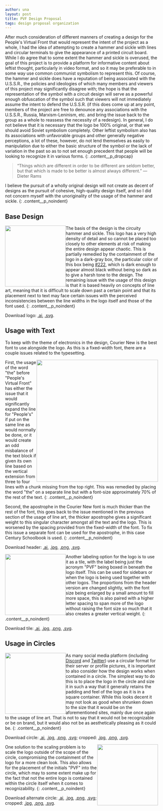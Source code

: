 ```yaml
---
author: una
layout: post
title: PVF Design Proposal
tags: design proposal organization
---
```


After much consideration of different manners of creating a design for the
People's Virtual Front that would represent the intent of the project as a
whole, I had the idea of attempting to create a hammer and sickle with lines and
circular terminals to give the appearance of a printed circuit board. While I do
agree that to some extent the hammer and sickle is overused, the goal of this
project is to provide a platform for informative content about leftist thought,
particularly in video format, and so it may be preferable to in some way use
common communist symbolism to represent this. Of course, the hammer and sickle
does have a reputation of being associated with the U.S.S.R., the policies and
ideologies of which many members and viewers of this project may significantly
disagree with; the hope is that the representation of the symbol with a circuit
design will serve as a powerful enough obfuscation of the symbol such that
viewers will not immediately assume the intent to defend the U.S.S.R. (if this
does come up at any point, members of the project are free to denounce any
associations with the U.S.S.R., Russia, Marxism-Leninism, etc. and bring the
issue back to the group as a whole to reassess the necessity of a redesign). In
general, I do not believe that it is necessary that the logo be 100% original,
or that we should avoid Soviet symbolism completely. Other leftist symbolism
also has its associations with unfavorable groups and other generally negative
perceptions, a lot of these, however, do not lend themselves as easily to
manipulation due to either the basic structure of the symbol or the lack of
variation in the past so as to not set enough precedent that people will be
looking to recognize it in various forms.
{: .content__p_dropcap}

>“Things which are different in order to be different are seldom better, but
that which is made to be better is almost always different.” — Dieter Rams

I believe the pursuit of a wholly original design will not create as decent of
designs as the pursuit of cohesive, high-quality design itself, and so I did not
concern myself with the unoriginality of the usage of the hammer and sickle.
{: .content__p_noindent}

## Base Design

<img src="https://una-ada.github.io/assets/img/pvf/logo.svg"
    style="float:left;width:200px;">

The basis of the design is the circuity hammer and sickle. This logo has a very
high density of detail and so cannot be placed too closely to other elements at
risk of making the entire design appear chaotic. This is partially remedied by
the containment of the logo in a dark-gray box, the particular color of this box
being [#222](http://www.colorhexa.com/222222), which is dark enough to appear
almost black without being so dark as to give a harsh tone to the design. The
remaining issue with the usage of this design is that it is based heavily on
concepts of line art, meaning that it is difficult to scale down past a certain
point and that its placement next to text may face certain issues with the
perceived inconsistencies between the line widths in the logo itself and those
of the font used.
{: .content__p_noindent}

Download logo: [.ai](https://una-ada.github.io/assets/img/pvf/logo.ai),
[.svg](https://una-ada.github.io/assets/img/pvf/logo.svg).

## Usage with Text

To keep with the theme of electronics in the design, Courier New is the best
font to use alongside the logo. As this is a fixed-width font, there are a
couple issues related to the typesetting.

<img src="https://una-ada.github.io/assets/img/pvf/header.png"
    style="width:400px;float:right;">

First, the usage of the word "the" before "People's Virtual Front" has either
the issue that it would significantly expand the line for "People's" if put on
the same line as would normally be done, or it would create an odd misbalance of
the text block if given its own line based on the vertical extension from three
to four lines with a chunk missing from the top right. This was remedied by
placing the word "the" on a separate line but with a font-size approximately 70%
of the rest of the text.
{: .content__p_noindent}

Second, the apostrophe in the Courier New font is much thicker than the rest of
the font, this goes back to the issue mentioned in the previous section of the
usage of line art, the thicker apostrophe gives a significant weight to this
singular character amongst all the text and the logo. This is worsened by the
spacing provided from the fixed-width of the font. To fix this issue a separate
font can be used for the apostrophe, in this case Century Schoolbook is used.
{: .content__p_noindent}

Download header: [.ai](https://una-ada.github.io/assets/img/pvf/header.ai),
[.jpg](https://una-ada.github.io/assets/img/pvf/header.jpg),
[.png](https://una-ada.github.io/assets/img/pvf/header.png),
[.svg](https://una-ada.github.io/assets/img/pvf/header.svg).

<img src="https://una-ada.github.io/assets/img/pvf/tile.png"
    style="width:200px;float:left;">

Another labeling option for the logo is to use it as a tile, with the label
being just the acronym "PVF" being boxed in beneath the logo itself. This can be
used for sidebars or when the logo is being used together with other logos. The
proportions from the header version are changed slightly, with the font size
being enlarged by a small amount to fill more space, this is also paired with a
higher letter spacing to span more of the logo without raising the font size so
much that it also creates a greater vertical weight.
{: .content__p_noindent}

Download tile: [.ai](https://una-ada.github.io/assets/img/pvf/tile.ai),
[.jpg](https://una-ada.github.io/assets/img/pvf/tile.jpg),
[.png](https://una-ada.github.io/assets/img/pvf/tile.png),
[.svg](https://una-ada.github.io/assets/img/pvf/tile.svg).

## Usage in Circles

<img src="https://una-ada.github.io/assets/img/pvf/circle.png"
    style="width:200px;float:left;">

As many social media platform (including [Discord](https://discordapp.com) and
[Twitter](https://twitter.com)) use a circular format for their server or
profile pictures, it is important to also consider how the design works when
contained in a circle. The simplest way to do this is to place the logo in the
circle and size it in such a way that it generally retains the padding and feel
of the logo as it is in a square container. While this looks decent it may not
look as good when shrunken down to the size that it would be on the
aforementioned sites, mainly due once again to the usage of line art. That is
not to say that it would not be recognizable or be on brand, but it would also
not be as aesthetically pleasing as it could be.
{: .content__p_noindent}

Download circle: [.ai](https://una-ada.github.io/assets/img/pvf/circle.ai),
[.jpg](https://una-ada.github.io/assets/img/pvf/circle.jpg),
[.png](https://una-ada.github.io/assets/img/pvf/circle.png),
[.svg](https://una-ada.github.io/assets/img/pvf/circle.svg);
cropped: [.jpg](https://una-ada.github.io/assets/img/pvf/circle-cropped.jpg),
[.png](https://una-ada.github.io/assets/img/pvf/circle-cropped.png),
[.svg](https://una-ada.github.io/assets/img/pvf/circle-cropped.svg).

<img src="https://una-ada.github.io/assets/img/pvf/circle-alt.png"
style="width:200px;float:right;">

One solution to the scaling problem is to scale the logo outside of the scope of
the circle, compromising the containment of the logo for a more clean look. This
also allows for the placement of the initials "PVF" into the circle, which may
to some extent make up for the fact that not the entire logo is contained within
the circle itself when it comes to recognizability.
{: .content__p_noindent}

Download alternate circle: [.ai](https://una-ada.github.io/assets/img/pvf/circle-alt.ai),
[.jpg](https://una-ada.github.io/assets/img/pvf/circle-alt.jpg),
[.png](https://una-ada.github.io/assets/img/pvf/circle-alt.png),
[.svg](https://una-ada.github.io/assets/img/pvf/circle-alt.svg);
cropped: [.jpg](https://una-ada.github.io/assets/img/pvf/circle-alt-cropped.jpg),
[.png](https://una-ada.github.io/assets/img/pvf/circle-alt-cropped.png),
[.svg](https://una-ada.github.io/assets/img/pvf/circle-alt-cropped.svg).
